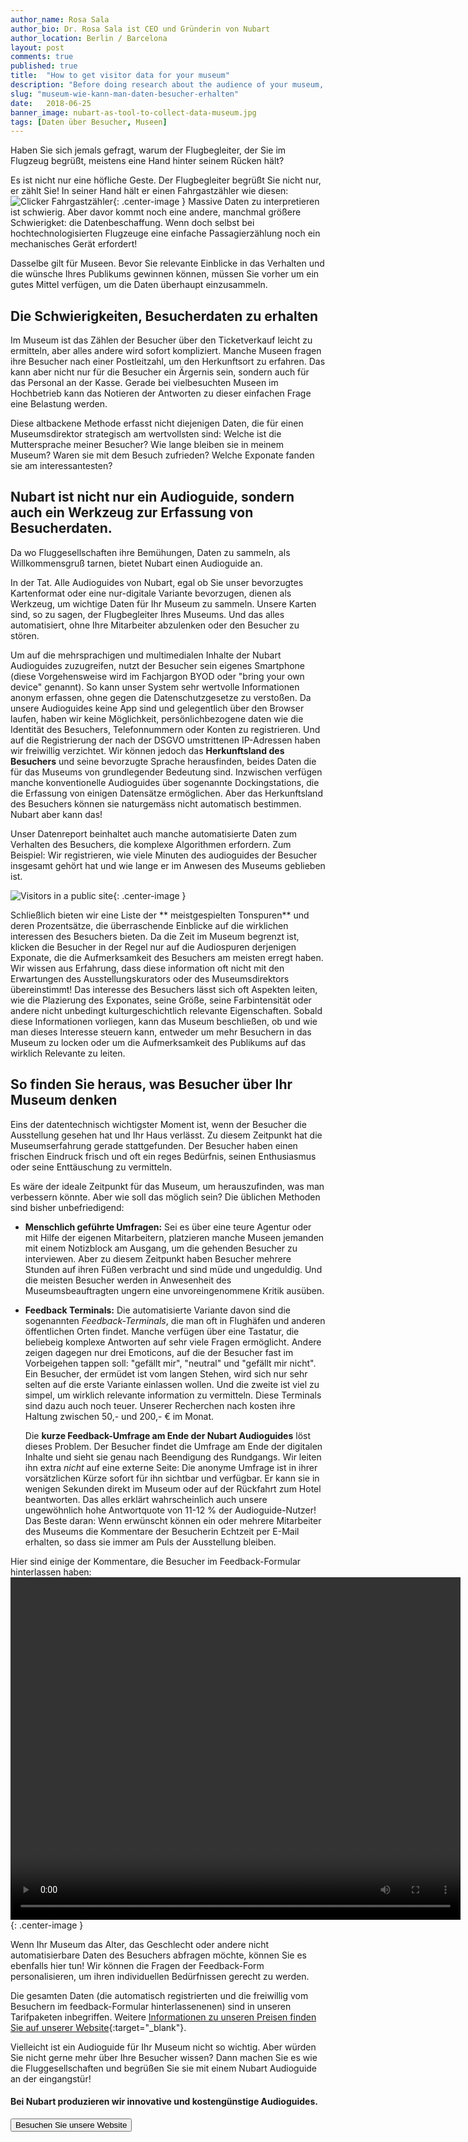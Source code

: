 ```yaml
---
author_name: Rosa Sala
author_bio: Dr. Rosa Sala ist CEO und Gründerin von Nubart
author_location: Berlin / Barcelona
layout: post
comments: true
published: true
title:  "How to get visitor data for your museum"
description: "Before doing research about the audience of your museum, you need to collect data first. This may not be as easy as it sounds."
slug: "museum-wie-kann-man-daten-besucher-erhalten"
date:   2018-06-25
banner_image: nubart-as-tool-to-collect-data-museum.jpg
tags: [Daten über Besucher, Museen]
---
```


Haben Sie sich jemals gefragt, warum der Flugbegleiter, der Sie im Flugzeug begrüßt, meistens eine Hand hinter seinem Rücken hält? 

Es ist nicht nur eine höfliche Geste. Der Flugbegleiter begrüßt Sie nicht nur, er zählt Sie! In seiner Hand hält er einen Fahrgastzähler wie diesen:
![Clicker Fahrgastzähler]({{site.baseurl}}}/images/posts/passanger-counter.jpg){: .center-image }
Massive Daten zu interpretieren ist schwierig. Aber davor kommt noch eine andere, manchmal größere Schwierigket: die Datenbeschaffung. Wenn doch selbst bei hochtechnologisierten Flugzeuge eine einfache Passagierzählung noch ein mechanisches Gerät erfordert!

Dasselbe gilt für Museen. Bevor Sie relevante Einblicke in das Verhalten und die wünsche Ihres Publikums gewinnen können, müssen Sie vorher um ein gutes Mittel verfügen, um die Daten überhaupt einzusammeln. 

<!--more-->

## Die Schwierigkeiten, Besucherdaten zu erhalten
   
   Im Museum ist das Zählen der Besucher über den Ticketverkauf leicht zu ermitteln, aber alles andere wird sofort kompliziert. Manche Museen fragen ihre Besucher nach einer Postleitzahl, um den Herkunftsort zu erfahren. Das kann aber nicht nur für die Besucher ein Ärgernis sein, sondern auch für das Personal an der Kasse. Gerade bei vielbesuchten Museen im Hochbetrieb kann das Notieren der Antworten zu dieser einfachen Frage eine Belastung werden.
   
   Diese altbackene Methode erfasst nicht diejenigen Daten, die für einen Museumsdirektor strategisch am wertvollsten sind: Welche ist die Muttersprache meiner Besucher? Wie lange bleiben sie in meinem Museum? Waren sie mit dem Besuch zufrieden? Welche Exponate fanden sie am interessantesten?

## Nubart ist nicht nur ein Audioguide, sondern auch ein Werkzeug zur Erfassung von Besucherdaten.

   Da wo Fluggesellschaften ihre Bemühungen, Daten zu sammeln, als Willkommensgruß tarnen, bietet Nubart einen Audioguide an.
   
   In der Tat. Alle Audioguides von Nubart, egal ob Sie unser bevorzugtes Kartenformat oder eine nur-digitale Variante bevorzugen, dienen als Werkzeug, um wichtige Daten für Ihr Museum zu sammeln. Unsere Karten sind, so zu sagen, der Flugbegleiter Ihres Museums. Und das alles automatisiert, ohne Ihre Mitarbeiter abzulenken oder den Besucher zu stören. 
   
   Um auf die mehrsprachigen und multimedialen Inhalte der Nubart Audioguides zuzugreifen, nutzt der Besucher sein eigenes Smartphone (diese Vorgehensweise wird im Fachjargon BYOD oder "bring your own device" genannt). So kann unser System sehr wertvolle Informationen anonym erfassen, ohne gegen die Datenschutzgesetze zu verstoßen. Da unsere Audioguides keine App sind und gelegentlich über den Browser laufen, haben wir keine Möglichkeit, persönlichbezogene daten wie die Identität des Besuchers, Telefonnummern oder Konten zu registrieren. Und auf die Registrierung der nach der DSGVO umstrittenen IP-Adressen haben wir freiwillig verzichtet. Wir können jedoch das **Herkunftsland des Besuchers** und seine bevorzugte Sprache herausfinden, beides Daten die für das Museums von grundlegender Bedeutung sind. Inzwischen verfügen manche konventionelle Audioguides über sogenannte Dockingstations, die die Erfassung von einigen Datensätze ermöglichen. Aber das Herkunftsland des Besuchers können sie naturgemäss nicht automatisch bestimmen. Nubart aber kann das!
   
   Unser Datenreport beinhaltet auch manche automatisierte Daten zum Verhalten des Besuchers, die komplexe Algorithmen erfordern. Zum Beispiel: Wir registrieren, wie viele Minuten des audioguides der Besucher insgesamt gehört hat und wie lange er im Anwesen des Museums geblieben ist.

![Visitors in a public site]({{site.baseurl}}/images/posts/visitors-people.jpg){: .center-image }

Schließlich bieten wir eine Liste der ** meistgespielten Tonspuren** und deren Prozentsätze, die überraschende Einblicke auf die wirklichen interessen des Besuchers bieten. Da die Zeit im Museum begrenzt ist, klicken die Besucher in der Regel nur auf die Audiospuren derjenigen Exponate, die die Aufmerksamkeit des Besuchers am meisten erregt haben. Wir wissen aus Erfahrung, dass diese information oft nicht mit den Erwartungen des Ausstellungskurators oder des Museumsdirektors übereinstimmt! Das interesse des Besuchers lässt sich oft Aspekten leiten, wie die Plazierung des Exponates, seine Größe, seine Farbintensität oder andere nicht unbedingt kulturgeschichtlich relevante Eigenschaften. Sobald diese Informationen vorliegen, kann das Museum beschließen, ob und wie man dieses Interesse steuern kann, entweder um mehr Besuchern in das Museum zu locken oder um die Aufmerksamkeit des Publikums auf das wirklich Relevante zu leiten.

## So finden Sie heraus, was Besucher über Ihr Museum denken
   
   Eins der datentechnisch wichtigster Moment ist, wenn der Besucher die Ausstellung gesehen hat und Ihr Haus verlässt. Zu diesem Zeitpunkt hat die Museumserfahrung gerade stattgefunden. Der Besucher haben einen frischen Eindruck frisch und oft ein reges Bedürfnis, seinen Enthusiasmus oder seine Enttäuschung zu vermitteln.
   
   Es wäre der ideale Zeitpunkt für das Museum, um herauszufinden, was man verbessern könnte. Aber wie soll das möglich sein? Die üblichen Methoden sind bisher unbefriedigend:
    
 *  **Menschlich geführte Umfragen:**
   Sei es über eine teure Agentur oder mit Hilfe der eigenen Mitarbeitern, platzieren manche Museen jemanden mit einem Notizblock am Ausgang, um die gehenden Besucher zu interviewen. Aber zu diesem Zeitpunkt haben Besucher mehrere Stunden auf ihren Füßen verbracht und sind müde und ungeduldig. Und die meisten Besucher werden in Anwesenheit des Museumsbeauftragten ungern eine unvoreingenommene Kritik ausüben.
   
 * **Feedback Terminals:**
   Die automatisierte Variante davon sind die sogenannten *Feedback-Terminals*, die man oft in Flughäfen und anderen öffentlichen Orten findet. Manche verfügen über eine Tastatur, die beliebeig komplexe Antworten auf sehr viele Fragen ermöglicht. Andere zeigen dagegen nur drei Emoticons, auf die der Besucher fast im Vorbeigehen tappen soll: "gefällt mir", "neutral" und "gefällt mir nicht". Ein Besucher, der ermüdet ist vom langen Stehen, wird sich nur sehr selten auf die erste Variante einlassen wollen. Und die zweite ist viel zu simpel, um wirklich relevante information zu vermitteln.
   Diese Terminals sind dazu auch noch teuer. Unserer Recherchen nach kosten ihre Haltung zwischen 50,- und 200,- € im Monat. 
   
   Die **kurze Feedback-Umfrage am Ende der Nubart Audioguides** löst dieses Problem. Der Besucher findet die Umfrage am Ende der digitalen Inhalte und sieht sie genau nach Beendigung des Rundgangs. Wir leiten ihn extra *nicht* auf eine externe Seite: Die anonyme Umfrage ist in ihrer vorsätzlichen Kürze sofort für ihn sichtbar und verfügbar. Er kann sie in wenigen Sekunden direkt im Museum oder auf der Rückfahrt zum Hotel beantworten. Das alles erklärt wahrscheinlich auch unsere ungewöhnlich hohe Antwortquote von 11-12 % der Audioguide-Nutzer! Das Beste daran: Wenn erwünscht können ein oder mehrere Mitarbeiter des Museums die Kommentare der Besucherin Echtzeit per E-Mail erhalten, so dass sie immer am Puls der Ausstellung bleiben.
 
 Hier sind einige der Kommentare, die Besucher im Feedback-Formular hinterlassen haben:
<video width="720" height="548" autoplay loop>
  <source src="{{site.baseurl}}/images/posts/comments-by-museum-visitors-nubart.mp4" type="video/mp4">
Your browser does not allow to show this video.
</video>{: .center-image }


Wenn Ihr Museum das Alter, das Geschlecht oder andere nicht automatisierbare Daten des Besuchers abfragen möchte, können Sie es ebenfalls hier tun! Wir können die Fragen der Feedback-Form personalisieren, um ihren individuellen Bedürfnissen gerecht zu werden. 

Die gesamten Daten (die automatisch registrierten und die freiwillig vom Besuchern im feedback-Formular hinterlassenenen) sind in unseren Tarifpaketen inbegriffen. Weitere [Informationen zu unseren Preisen finden Sie auf unserer Website](http://www.nubart.eu/#pricing){:target="_blank"}. 

Vielleicht ist ein Audioguide für Ihr Museum nicht so wichtig. Aber würden Sie nicht gerne mehr über Ihre Besucher wissen? Dann machen Sie es wie die Fluggesellschaften und begrüßen Sie sie mit einem Nubart Audioguide an der eingangstür!




#### Bei Nubart produzieren wir innovative und kostengünstige Audioguides.

<form action="../../../../../">
    <input type="submit" value="Besuchen Sie unsere Website" />
</form>